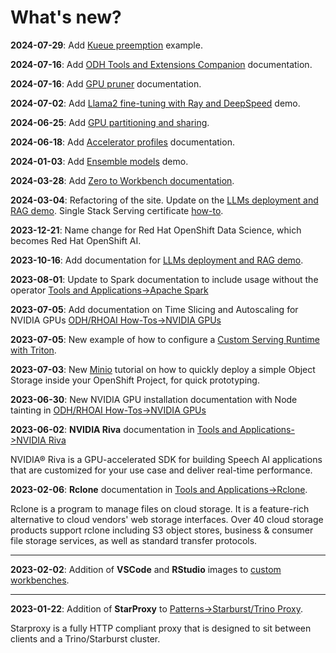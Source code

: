 # What's new?

**2024-07-29**: Add [Kueue preemption](../odh-rhoai/kueue-preemption/readme.md) example.

**2024-07-16**: Add [ODH Tools and Extensions Companion](../odh-rhoai/odh-tools-and-extensions-companion.md) documentation.

**2024-07-16**: Add [GPU pruner](../odh-rhoai/gpu-pruner.md) documentation.

**2024-07-02**: Add [Llama2 fine-tuning with Ray and DeepSpeed](../demos/llama2-finetune/llama2-finetune.md) demo.

**2024-06-25**: Add [GPU partitioning and sharing](../odh-rhoai/nvidia-gpus.md).

**2024-06-18**: Add [Accelerator profiles](../odh-rhoai/accelerator-profiles.md) documentation.

**2024-01-03**: Add [Ensemble models](../tools-and-applications/ensemble-serving/ensemble-serving.md) demo.

**2024-03-28**: Add [Zero to Workbench documentation](../odh-rhoai/from-zero-to-workbench/using-cli.md).

**2024-03-04**: Refactoring of the site. Update on the [LLMs deployment and RAG demo](../demos/llm-chat-doc/llm-chat-doc.md). Single Stack Serving certificate [how-to](../odh-rhoai/single-stack-serving-certificate.md).

**2023-12-21**: Name change for Red Hat OpenShift Data Science, which becomes Red Hat OpenShift AI.

**2023-10-16**: Add documentation for [LLMs deployment and RAG demo](../demos/llm-chat-doc/llm-chat-doc.md).

**2023-08-01**: Update to Spark documentation to include usage without the operator [Tools and Applications->Apache Spark](../tools-and-applications/apache-spark/apache-spark.md)

**2023-07-05**: Add documentation on Time Slicing and Autoscaling for NVIDIA GPUs [ODH/RHOAI How-Tos->NVIDIA GPUs](../odh-rhoai/nvidia-gpus.md)

**2023-07-05**: New example of how to configure a [Custom Serving Runtime with Triton](../odh-rhoai/custom-runtime-triton.md).

**2023-07-03**: New [Minio](../tools-and-applications/minio/minio.md) tutorial on how to quickly deploy a simple Object Storage inside your OpenShift Project, for quick prototyping.

**2023-06-30**: New NVIDIA GPU installation documentation with Node tainting in [ODH/RHOAI How-Tos->NVIDIA GPUs](../odh-rhoai/nvidia-gpus.md)

**2023-06-02**: **NVIDIA Riva** documentation in [Tools and Applications->NVIDIA Riva](../tools-and-applications/riva/riva.md)

NVIDIA® Riva is a GPU-accelerated SDK for building Speech AI applications that are customized for your use case and deliver real-time performance.

**2023-02-06**: **Rclone** documentation in [Tools and Applications->Rclone](../tools-and-applications/rclone/rclone.md).

Rclone is a program to manage files on cloud storage. It is a feature-rich alternative to cloud vendors' web storage interfaces. Over 40 cloud storage products support rclone including S3 object stores, business & consumer file storage services, as well as standard transfer protocols.

---

**2023-02-02**: Addition of **VSCode** and **RStudio** images to [custom workbenches](../odh-rhoai/custom-notebooks.md#image-source-and-pre-built-images).

---

**2023-01-22**: Addition of **StarProxy** to [Patterns->Starburst/Trino Proxy](../patterns/starproxy/starproxy.md).

Starproxy is a fully HTTP compliant proxy that is designed to sit between clients and a Trino/Starburst cluster.
